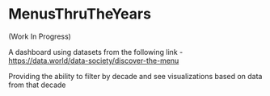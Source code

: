 # MenusThruTheYears

(Work In Progress) 

A dashboard using datasets from the following link - https://data.world/data-society/discover-the-menu

Providing the ability to filter by decade and see visualizations based on data from that decade
